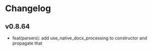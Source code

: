 # Changelog

## v0.8.64

- feat(parsers): add use_native_docx_processing to constructor and propagate that
